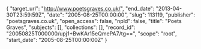 {
  "target_url": "http://www.poetsgraves.co.uk/", 
  "end_date": "2013-04-30T23:59:59Z", 
  "date": "2005-08-25T00:00:00", 
  "slug": 113119, 
  "publisher": "poetsgraves.co.uk", 
  "open_access": false, 
  "npld": false, 
  "title": "Poets Graves", 
  "subjects": [], 
  "collections": [], 
  "record_id": "20050825T000000/upj1+BwKAr15eQmePA7/tg==", 
  "scope": "root", 
  "start_date": "2005-08-25T00:00:00Z"
}

